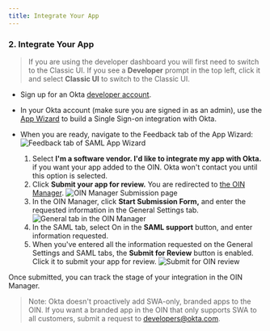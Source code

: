 ```yaml
---
title: Integrate Your App
---
```


### 2. Integrate Your App

> If you are using the developer dashboard you will first need to switch to the Classic UI.
> If you see a **Developer** prompt in the top left, click it and select **Classic UI** to switch to the Classic UI.

* Sign up for an Okta [developer account](https://developer.okta.com/signup/).
* In your Okta account (make sure you are signed in as an admin), use the [App Wizard](https://help.okta.com/en/prod/Content/Topics/Apps/Apps_App_Integration_Wizard.htm) to build a Single Sign-on integration with Okta.
* When you are ready, navigate to the Feedback tab of the App Wizard:
    ![Feedback tab of SAML App Wizard](/img/oin/saml-step3.png "Feedback page for App wizard")

    1. Select **I'm a software vendor. I'd like to integrate my app with Okta.** if you want your app added to the OIN. Okta won't contact you until this option is selected.
    2. Click **Submit your app for review.** You are redirected to [the OIN Manager](https://oinmanager.okta.com/).
    ![OIN Manager Submission page](/img/oin/oan-manager.png "OIN Manager submission page")
    3. In the OIN Manager, click **Start Submission Form,** and enter the requested information in the General Settings tab.
    ![General tab in the OIN Manager](/img/oin/oan-general.png "General tab for OIN review")
    4. In the SAML tab, select On in the **SAML support** button, and enter information requested.
    5. When you've  entered all the information requested on the General Settings and SAML tabs, the **Submit for Review** button is enabled. Click it to submit your app for review.
    ![Submit for OIN review](/img/oin/submit-for-review.png "Submit for OIN review")

Once submitted, you can track the stage of your integration in the OIN Manager.

>Note: Okta doesn't proactively add SWA-only, branded apps to the OIN. If you want a branded app in the OIN that only supports SWA to all customers, submit a request to <developers@okta.com>.

<NextSectionLink/>